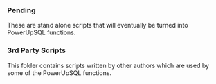 ### Pending 
These are stand alone scripts that will eventually be turned into PowerUpSQL functions.

### 3rd Party Scripts
This folder contains scripts written by other authors which are used by some of the PowerUpSQL functions.


